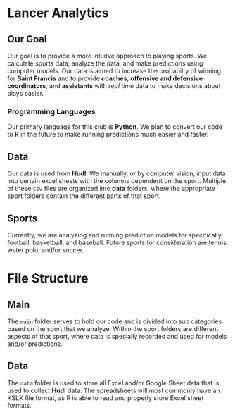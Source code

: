# Lancer Analytics



## Our Goal

Our goal is to provide a more intuitve approach to playing sports. We calculate sports data, analyze the data, and make predictions using computer models. Our data is aimed to increase the probabilty of winning for **Saint Francis** and to provide **coaches**, **offensive and defensive coordinators**, and **assistants** with *real time* data to make decisions about plays easier.


### Programming Languages

Our primary language for this club is **Python**. We plan to convert our code to **R** in the future to make running predictions much easier and faster. 

## Data

Our data is used from **Hudl**. We manually, or by computer vision, input data into certain excel sheets with the columns dependent on the sport. Multiple of these ```csv``` files are organized into **data** folders, where the appropriate sport folders contain the different parts of that sport. 


## Sports

Currently, we are analyzing and running prediction models for specifically football, basketball, and baseball. Future sports for consideration are tennis, water polo, and/or soccer.


# File Structure

## Main
The ```main``` folder serves to hold our code and is divided into sub categories based on the sport that we analyze. Within the sport folders are different aspects of that sport, where data is specially recorded and used for models and/or predictions.

## Data

The ```data``` folder is used to store all Excel and/or Google Sheet data that is used to collect **Hudl** data. The spreadsheets will most commonly have an XSLX file format, as R is able to read and properly store Excel sheet formats.

